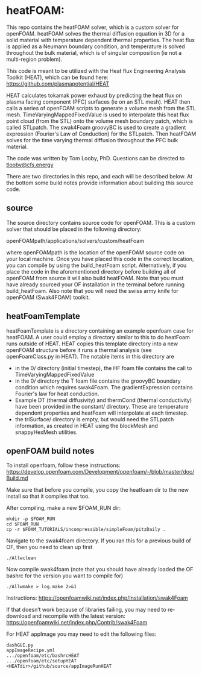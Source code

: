 # heatFOAM:
This repo contains the heatFOAM solver, which is a custom solver for openFOAM.  heatFOAM solves the thermal diffusion equation in 3D for a solid material with temperature dependent thermal properties.  The heat flux is applied as a Neumann boundary condition, and temperature is solved throughout the bulk material, which is of singular composition (ie not a multi-region problem).

This code is meant to be utilized with the Heat flux Engineering Analysis Toolkit (HEAT), which can be found here: https://github.com/plasmapotential/HEAT

HEAT calculates tokamak power exhaust by predicting the heat flux on plasma facing component (PFC) surfaces (ie on an STL mesh).  HEAT then calls a series of openFOAM scripts to generate a volume mesh from the STL mesh.  TimeVaryingMappedFixedValue is used to interpolate this heat flux point cloud (from the STL) onto the volume mesh boundary patch, which is called STLpatch.  The swak4Foam groovyBC is used to create a gradient expression (Fourier's Law of Conduction) for the STLpatch.  Then heatFOAM solves for the time varying thermal diffusion throughout the PFC bulk material.

The code was written by Tom Looby, PhD.  Questions can be directed to tlooby@cfs.energy

There are two directories in this repo, and each will be described below.  At the bottom some build notes provide information about building this source code.

## source
The source directory contains source code for openFOAM.  This is a custom solver that should be placed in the following directory:

openFOAMpath/applications/solvers/custom/heatFoam

where openFOAMpath is the location of the openFOAM source code on your local machine.  Once you have placed this code in the correct location, you can compile by using the build_heatFoam script.  Alternatively, if you place the code in the aforementioned directory before building all of openFOAM from source it will also build heatFOAM.  Note that you must have already sourced your OF installation in the terminal before running build_heatFoam.  Also note that you will need the swiss army knife for openFOAM (Swak4FOAM) toolkit.

## heatFoamTemplate
heatFoamTemplate is a directory containing an example openfoam case for heatFOAM.  A user could employ a directory similar to this to do heatFoam runs outside of HEAT.  HEAT copies this template directory into a new openFOAM structure before it runs a thermal analysis (see openFoamClass.py in HEAT).  The notable items in this directory are
- in the 0/ directory (initial timestep), the HF foam file contains the call to TimeVaryingMappedFixedValue
- in the 0/ directory the T foam file contains the groovyBC boundary condition which requires swak4Foam.  The gradientExpression contains Fourier's law for heat conduction.
- Example DT (thermal diffusivity) and thermCond (thermal conductivity) have been provided in the constant/ directory.  These are temperature dependent properties and heatFoam will interpolate at each timestep.
- the triSurface/ directory is empty, but would need the STLpatch information, as created in HEAT using the blockMesh and snappyHexMesh utilities.

## openFOAM build notes
To install openfoam, follow these instructions:
https://develop.openfoam.com/Development/openfoam/-/blob/master/doc/Build.md

Make sure that before you compile, you copy the heatfoam dir to the new install so that it compiles that too.  

After compiling, make a new $FOAM_RUN dir:
```
mkdir -p $FOAM_RUN
cd $FOAM_RUN
cp -r $FOAM_TUTORIALS/incompressible/simpleFoam/pitzDaily .
```

Navigate to the swak4foam directory.  If you ran this for a previous build of OF, then you need to clean up first
```
./Allwclean
```

Now compile swak4foam (note that you should have already loaded the OF bashrc for the version you want to compile for)
```
./Allwmake > log.make 2>&1
```

Instructions:  https://openfoamwiki.net/index.php/Installation/swak4Foam

If that doesn’t work because of libraries failing, you may need to re-download and recompile with the latest version:
https://openfoamwiki.net/index.php/Contrib/swak4Foam

For HEAT appImage you may need to edit the following files:
```
dashGUI.py
appImageRecipe.yml
.../openfoam/etc/bashrcHEAT
.../openfoam/etc/setupHEAT
<HEATdir>/github/source/appImageRunHEAT
```
